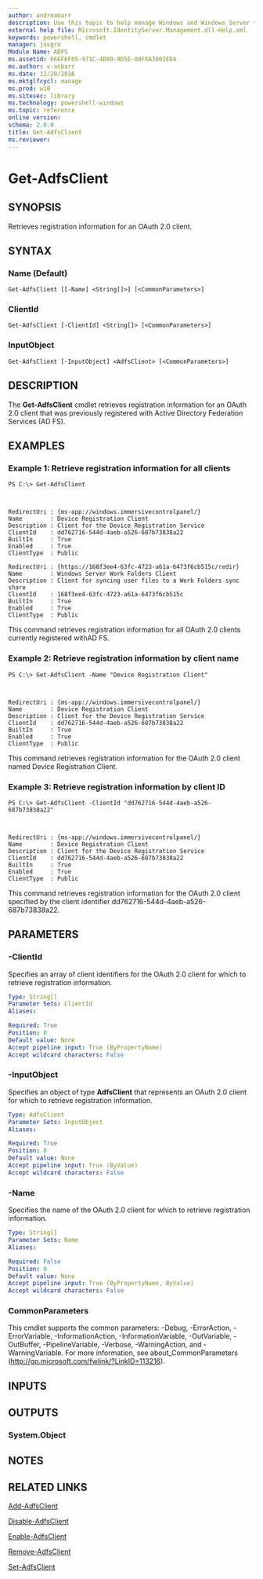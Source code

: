 ```yaml
---
author: andreabarr
description: Use this topic to help manage Windows and Windows Server technologies with Windows PowerShell.
external help file: Microsoft.IdentityServer.Management.dll-Help.xml
keywords: powershell, cmdlet
manager: jasgro
Module Name: ADFS
ms.assetid: 66EF6F05-971C-4D89-9D5E-00F6A3802ED4
ms.author: v-anbarr
ms.date: 12/20/2016
ms.mktglfcycl: manage
ms.prod: w10
ms.sitesec: library
ms.technology: powershell-windows
ms.topic: reference
online version: 
schema: 2.0.0
title: Get-AdfsClient
ms.reviewer:
---
```


# Get-AdfsClient

## SYNOPSIS
Retrieves registration information for an OAuth 2.0 client.

## SYNTAX

### Name (Default)
```
Get-AdfsClient [[-Name] <String[]>] [<CommonParameters>]
```

### ClientId
```
Get-AdfsClient [-ClientId] <String[]> [<CommonParameters>]
```

### InputObject
```
Get-AdfsClient [-InputObject] <AdfsClient> [<CommonParameters>]
```

## DESCRIPTION
The **Get-AdfsClient** cmdlet retrieves registration information for an OAuth 2.0 client that was previously registered with Active Directory Federation Services (AD FS).

## EXAMPLES

### Example 1: Retrieve registration information for all clients
```
PS C:\> Get-AdfsClient



RedirectUri : {ms-app://windows.immersivecontrolpanel/}
Name        : Device Registration Client
Description : Client for the Device Registration Service
ClientId    : dd762716-544d-4aeb-a526-687b73838a22
BuiltIn     : True
Enabled     : True
ClientType  : Public

RedirectUri : {https://168f3ee4-63fc-4723-a61a-6473f6cb515c/redir}
Name        : Windows Server Work Folders Client
Description : Client for syncing user files to a Work Folders sync share
ClientId    : 168f3ee4-63fc-4723-a61a-6473f6cb515c
BuiltIn     : True
Enabled     : True
ClientType  : Public
```

This command retrieves registration information for all OAuth 2.0 clients currently registered withAD FS.

### Example 2: Retrieve registration information by client name
```
PS C:\> Get-AdfsClient -Name "Device Registration Client"



RedirectUri : {ms-app://windows.immersivecontrolpanel/}
Name        : Device Registration Client
Description : Client for the Device Registration Service
ClientId    : dd762716-544d-4aeb-a526-687b73838a22
BuiltIn     : True
Enabled     : True
ClientType  : Public
```

This command retrieves registration information for the OAuth 2.0 client named Device Registration Client.

### Example 3: Retrieve registration information by client ID
```
PS C:\> Get-AdfsClient -ClientId "dd762716-544d-4aeb-a526-687b73838a22"



RedirectUri : {ms-app://windows.immersivecontrolpanel/}
Name        : Device Registration Client
Description : Client for the Device Registration Service
ClientId    : dd762716-544d-4aeb-a526-687b73838a22
BuiltIn     : True
Enabled     : True
ClientType  : Public
```

This command retrieves registration information for the OAuth 2.0 client specified by the client identifier dd762716-544d-4aeb-a526-687b73838a22.

## PARAMETERS

### -ClientId
Specifies an array of client identifiers for the OAuth 2.0 client for which to retrieve registration information.

```yaml
Type: String[]
Parameter Sets: ClientId
Aliases: 

Required: True
Position: 0
Default value: None
Accept pipeline input: True (ByPropertyName)
Accept wildcard characters: False
```

### -InputObject
Specifies an object of type **AdfsClient** that represents an OAuth 2.0 client for which to retrieve registration information.

```yaml
Type: AdfsClient
Parameter Sets: InputObject
Aliases: 

Required: True
Position: 0
Default value: None
Accept pipeline input: True (ByValue)
Accept wildcard characters: False
```

### -Name
Specifies the name of the OAuth 2.0 client for which to retrieve registration information.

```yaml
Type: String[]
Parameter Sets: Name
Aliases: 

Required: False
Position: 0
Default value: None
Accept pipeline input: True (ByPropertyName, ByValue)
Accept wildcard characters: False
```

### CommonParameters
This cmdlet supports the common parameters: -Debug, -ErrorAction, -ErrorVariable, -InformationAction, -InformationVariable, -OutVariable, -OutBuffer, -PipelineVariable, -Verbose, -WarningAction, and -WarningVariable. For more information, see about_CommonParameters (http://go.microsoft.com/fwlink/?LinkID=113216).

## INPUTS

## OUTPUTS

### System.Object

## NOTES

## RELATED LINKS

[Add-AdfsClient](./Add-AdfsClient.md)

[Disable-AdfsClient](./Disable-AdfsClient.md)

[Enable-AdfsClient](./Enable-AdfsClient.md)

[Remove-AdfsClient](./Remove-AdfsClient.md)

[Set-AdfsClient](./Set-AdfsClient.md)

